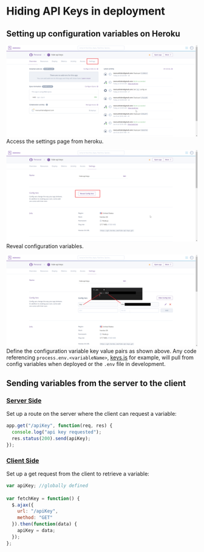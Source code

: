 # Hiding API Keys in deployment

## Setting up configuration variables on Heroku

![](./instructionalImages/HerokuA.png)
Access the settings page from heroku.

![](./instructionalImages/HerokuB.png)
Reveal configuration variables.

![](./instructionalImages/HerokuC.png)
Define the configuration variable key value pairs as shown above.
Any code referencing `process.env.<variableName>`, [keys.js](keys.js) for example, will pull from config variables when deployed or the `.env` file in development.

## Sending variables from the server to the client

### [Server Side](server.js)

Set up a route on the server where the client can request a variable:

```js
app.get("/apiKey", function(req, res) {
  console.log("api key requested");
  res.status(200).send(apiKey);
});
```

### [Client Side](./public/logic/logic.js)

Set up a get request from the client to retrieve a variable:

```js
var apiKey; //globally defined

var fetchKey = function() {
  $.ajax({
    url: "/apiKey",
    method: "GET"
  }).then(function(data) {
    apiKey = data;
  });
};
```
